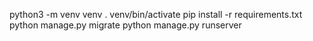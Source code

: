 python3 -m venv venv
. venv/bin/activate
pip install -r requirements.txt
python manage.py migrate
python manage.py runserver